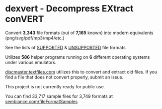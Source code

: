 # dexvert - **D**ecompress **EX**tract con**VERT**
Convert **3,343** file formats (out of **7,165** known) into modern equivalents (png/svg/pdf/mp3/mp4/etc.)

See the lists of [SUPPORTED](SUPPORTED.md) & [UNSUPPORTED](UNSUPPORTED.md) file formats

Utilizes **586** helper programs running on **6** different operating systems under various emulators.

[discmaster.textfiles.com](http://discmaster.textfiles.com/) utilizes this to convert and extract old files. If you find a file that does not convert properly, submit an issue.

This project is not currently ready for public use.

You can find 33,717 sample files for 3,749 formats at [sembiance.com/fileFormatSamples](https://sembiance.com/fileFormatSamples/)
